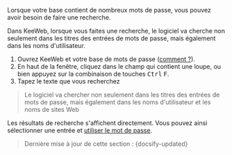 Lorsque votre base contient de nombreux mots de passe, vous pouvez avoir besoin de faire une recherche.

Dans KeeWeb, lorsque vous faites une recherche, le logiciel va cherche non seulement dans les titres des entrées de mots de passe, mais également dans les noms d'utilisateur.

1. Ouvrez KeeWeb et votre base de mots de passe ([comment ?](fr/keeweb-opening-database.md)).
2. En haut de la fenêtre, cliquez dans le champ qui contient une loupe, ou bien appuyez sur la combinaison de touches <kbd>Ctrl</kbd> <kbd>F</kbd>.
3. Tapez le texte que vous recherchez

> Le logiciel va chercher non seulement dans les titres des entrées de mots de passe, mais également dans les noms d'utilisateur et les noms de sites Web

Les résultats de recherche s'affichent directement. Vous pouvez ainsi sélectionner une entrée et [utiliser le mot de passe](fr/keeweb-use-password.md).

> Dernière mise à jour de cette section : {docsify-updated}
